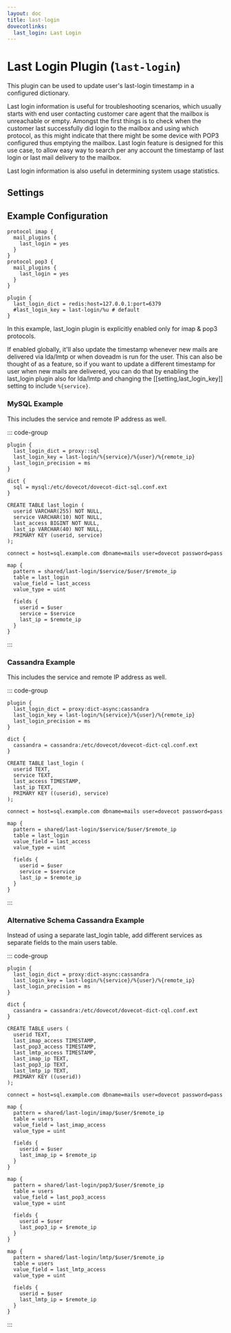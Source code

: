 ```yaml
---
layout: doc
title: last-login
dovecotlinks:
  last_login: Last Login
---
```


# Last Login Plugin (`last-login`)

This plugin can be used to update user's last-login timestamp in a configured
dictionary.

Last login information is useful for troubleshooting scenarios, which usually
starts with end user contacting customer care agent that the mailbox is
unreachable or empty. Amongst the first things is to check when the customer
last successfully did login to the mailbox and using which protocol, as this
might indicate that there might be some device with POP3 configured thus
emptying the mailbox. Last login feature is designed for this use case, to
allow easy way to search per any account the timestamp of last login or last
mail delivery to the mailbox.

Last login information is also useful in determining system usage statistics.

## Settings

<SettingsComponent plugin="last-login" />

## Example Configuration

```[dovecot.conf]
protocol imap {
  mail_plugins {
    last_login = yes
  }
}
protocol pop3 {
  mail_plugins {
    last_login = yes
  }
}

plugin {
  last_login_dict = redis:host=127.0.0.1:port=6379
  #last_login_key = last-login/%u # default
}
```

In this example, last_login plugin is explicitly enabled only for imap & pop3
protocols.

If enabled globally, it'll also update the timestamp whenever new mails are
delivered via lda/lmtp or when doveadm is run for the user. This can also be
thought of as a feature, so if you want to update a different timestamp for
user when new mails are delivered, you can do that by enabling the last_login
plugin also for lda/lmtp and changing the [[setting,last_login_key]] setting
to include `%{service}`.

### MySQL Example

This includes the service and remote IP address as well.

::: code-group

```[dovecot.conf]
plugin {
  last_login_dict = proxy::sql
  last_login_key = last-login/%{service}/%{user}/%{remote_ip}
  last_login_precision = ms
}

dict {
  sql = mysql:/etc/dovecot/dovecot-dict-sql.conf.ext
}
```

```sql[SQL Schema]
CREATE TABLE last_login (
  userid VARCHAR(255) NOT NULL,
  service VARCHAR(10) NOT NULL,
  last_access BIGINT NOT NULL,
  last_ip VARCHAR(40) NOT NULL,
  PRIMARY KEY (userid, service)
);
```

```[dovecot-dict-sql.conf.ext]
connect = host=sql.example.com dbname=mails user=dovecot password=pass

map {
  pattern = shared/last-login/$service/$user/$remote_ip
  table = last_login
  value_field = last_access
  value_type = uint

  fields {
    userid = $user
    service = $service
    last_ip = $remote_ip
  }
}
```
:::

### Cassandra Example

This includes the service and remote IP address as well.

::: code-group

```[dovecot.conf]
plugin {
  last_login_dict = proxy:dict-async:cassandra
  last_login_key = last-login/%{service}/%{user}/%{remote_ip}
  last_login_precision = ms
}

dict {
  cassandra = cassandra:/etc/dovecot/dovecot-dict-cql.conf.ext
}
```

```cql[Cassandra Schema]
CREATE TABLE last_login (
  userid TEXT,
  service TEXT,
  last_access TIMESTAMP,
  last_ip TEXT,
  PRIMARY KEY ((userid), service)
);
```

```[dovecot-dict-cql.conf.ext]
connect = host=sql.example.com dbname=mails user=dovecot password=pass

map {
  pattern = shared/last-login/$service/$user/$remote_ip
  table = last_login
  value_field = last_access
  value_type = uint

  fields {
    userid = $user
    service = $service
    last_ip = $remote_ip
  }
}
```
:::

### Alternative Schema Cassandra Example

Instead of using a separate last_login table, add different services as
separate fields to the main users table.

::: code-group

```[dovecot.conf]
plugin {
  last_login_dict = proxy:dict-async:cassandra
  last_login_key = last-login/%{service}/%{user}/%{remote_ip}
  last_login_precision = ms
}

dict {
  cassandra = cassandra:/etc/dovecot/dovecot-dict-cql.conf.ext
}
```

```cql[Cassandra Schema]
CREATE TABLE users (
  userid TEXT,
  last_imap_access TIMESTAMP,
  last_pop3_access TIMESTAMP,
  last_lmtp_access TIMESTAMP,
  last_imap_ip TEXT,
  last_pop3_ip TEXT,
  last_lmtp_ip TEXT,
  PRIMARY KEY ((userid))
);
```

```[dovecot-dict-cql.conf.ext]
connect = host=sql.example.com dbname=mails user=dovecot password=pass

map {
  pattern = shared/last-login/imap/$user/$remote_ip
  table = users
  value_field = last_imap_access
  value_type = uint

  fields {
    userid = $user
    last_imap_ip = $remote_ip
  }
}

map {
  pattern = shared/last-login/pop3/$user/$remote_ip
  table = users
  value_field = last_pop3_access
  value_type = uint

  fields {
    userid = $user
    last_pop3_ip = $remote_ip
  }
}

map {
  pattern = shared/last-login/lmtp/$user/$remote_ip
  table = users
  value_field = last_lmtp_access
  value_type = uint

  fields {
    userid = $user
    last_lmtp_ip = $remote_ip
  }
}
```
:::
